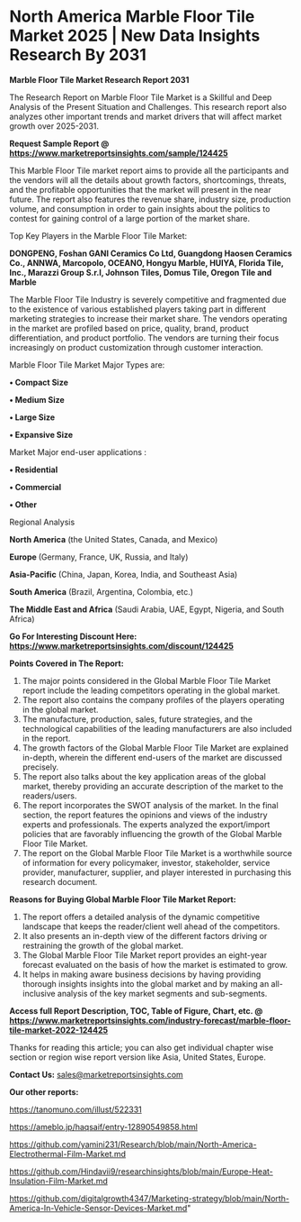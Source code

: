 # North America Marble Floor Tile Market 2025 | New Data Insights Research By 2031

<strong>Marble Floor Tile Market Research Report 2031</strong>

The Research Report on Marble Floor Tile Market is a Skillful and Deep Analysis of the Present Situation and Challenges. This research report also analyzes other important trends and market drivers that will affect market growth over 2025-2031.

<strong>Request Sample Report @ <a href=https://www.marketreportsinsights.com/sample/124425>https://www.marketreportsinsights.com/sample/124425</a></strong>

This Marble Floor Tile market report aims to provide all the participants and the vendors will all the details about growth factors, shortcomings, threats, and the profitable opportunities that the market will present in the near future. The report also features the revenue share, industry size, production volume, and consumption in order to gain insights about the politics to contest for gaining control of a large portion of the market share.

Top Key Players in the Marble Floor Tile Market:

<strong>DONGPENG, Foshan GANI Ceramics Co Ltd, Guangdong Haosen Ceramics Co., ANNWA, Marcopolo, OCEANO, Hongyu Marble, HUIYA, Florida Tile, Inc., Marazzi Group S.r.l, Johnson Tiles, Domus Tile, Oregon Tile and Marble</strong>

The Marble Floor Tile Industry is severely competitive and fragmented due to the existence of various established players taking part in different marketing strategies to increase their market share. The vendors operating in the market are profiled based on price, quality, brand, product differentiation, and product portfolio. The vendors are turning their focus increasingly on product customization through customer interaction.

Marble Floor Tile Market Major Types are:

<strong>• Compact Size

• Medium Size

• Large Size

• Expansive Size</strong>

Market Major end-user applications :

<strong>• Residential

• Commercial

• Other</strong>

Regional Analysis

</u><strong><b>North America</b></strong> (the United States, Canada, and Mexico)

<strong><b>Europe </b></strong>(Germany, France, UK, Russia, and Italy)

<strong><b>Asia-Pacific</b></strong> (China, Japan, Korea, India, and Southeast Asia)

<strong><b>South America</b></strong> (Brazil, Argentina, Colombia, etc.)

<strong><b>The Middle East and Africa</b></strong> (Saudi Arabia, UAE, Egypt, Nigeria, and South Africa)

<strong>Go For Interesting Discount Here: <a href=https://www.marketreportsinsights.com/discount/124425>https://www.marketreportsinsights.com/discount/124425</a></strong>

<strong>Points Covered in The Report:</strong>
<ol>
  <li>The major points considered in the Global Marble Floor Tile Market report include the leading competitors operating in the global market.</li>
  <li>The report also contains the company profiles of the players operating in the global market.</li>
  <li>The manufacture, production, sales, future strategies, and the technological capabilities of the leading manufacturers are also included in the report.</li>
  <li>The growth factors of the Global Marble Floor Tile Market are explained in-depth, wherein the different end-users of the market are discussed precisely.</li>
  <li>The report also talks about the key application areas of the global market, thereby providing an accurate description of the market to the readers/users.</li>
  <li>The report incorporates the SWOT analysis of the market. In the final section, the report features the opinions and views of the industry experts and professionals. The experts analyzed the export/import policies that are favorably influencing the growth of the Global Marble Floor Tile Market.</li>
  <li>The report on the Global Marble Floor Tile Market is a worthwhile source of information for every policymaker, investor, stakeholder, service provider, manufacturer, supplier, and player interested in purchasing this research document.</li>
</ol>
<strong>Reasons for Buying Global Marble Floor Tile Market Report:</strong>

<ol>
  <li>The report offers a detailed analysis of the dynamic competitive landscape that keeps the reader/client well ahead of the competitors.</li>
  <li>It also presents an in-depth view of the different factors driving or restraining the growth of the global market.</li>
  <li>The Global Marble Floor Tile Market report provides an eight-year forecast evaluated on the basis of how the market is estimated to grow.</li>
  <li>It helps in making aware business decisions by having providing thorough insights insights into the global market and by making an all-inclusive analysis of the key market segments and sub-segments.</li>
</ol>
<strong>Access full Report Description, TOC, Table of Figure, Chart, etc. @ <a href=https://www.marketreportsinsights.com/industry-forecast/marble-floor-tile-market-2022-124425>https://www.marketreportsinsights.com/industry-forecast/marble-floor-tile-market-2022-124425</a></strong>


Thanks for reading this article; you can also get individual chapter wise section or region wise report version like Asia, United States, Europe.

<strong>Contact Us:</strong>
sales@marketreportsinsights.com

<strong>Our other reports:</strong>

<a href=https://tanomuno.com/illust/522331>https://tanomuno.com/illust/522331</a>

<a href=https://ameblo.jp/haqsaif/entry-12890549858.html>https://ameblo.jp/haqsaif/entry-12890549858.html</a>

<a href=https://github.com/yamini231/Research/blob/main/North-America-Electrothermal-Film-Market.md>https://github.com/yamini231/Research/blob/main/North-America-Electrothermal-Film-Market.md</a>

<a href=https://github.com/Hindavii9/researchinsights/blob/main/Europe-Heat-Insulation-Film-Market.md>https://github.com/Hindavii9/researchinsights/blob/main/Europe-Heat-Insulation-Film-Market.md</a>

<a href=https://github.com/digitalgrowth4347/Marketing-strategy/blob/main/North-America-In-Vehicle-Sensor-Devices-Market.md>https://github.com/digitalgrowth4347/Marketing-strategy/blob/main/North-America-In-Vehicle-Sensor-Devices-Market.md</a>"
